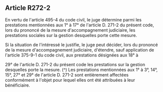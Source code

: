 ## Article R272-2

En vertu de l'article 495-4 du code civil, le juge détermine parmi les prestations mentionnées aux 1° à
17° de l'article D. 271-2 du présent code, lors du prononcé de la mesure d'accompagnement judiciaire, les
prestations sociales sur la gestion desquelles porte cette mesure.

Si la situation de l'intéressé le justifie, le juge peut décider, lors du prononcé de la mesure d'accompagnement
judiciaire, d'étendre, sauf application de l'article 375-9-1 du code civil, aux prestations désignées aux 18° à

29° de l'article D. 271-2 du présent code les prestations sur la gestion desquelles porte la mesure. (^)
Les prestations mentionnées aux 1° à 3°, 14°, 15°, 27° et 29° de l'article D. 271-2 sont entièrement affectées
conformément à l'objet pour lequel elles ont été attribuées à leur bénéficiaire.


